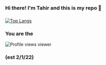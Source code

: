 ### Hi there! I'm Tahir and this is my repo 👋

### 
### 
### 

[![Top Langs](https://github-readme-stats.vercel.app/api/top-langs/?username=misltech&layout=compact&theme=vue)](https://github.com/anuraghazra/github-readme-stats)




### You are the 
![Profile views](https://gpvc.arturio.dev/misltech)  viewer

### (est 2/1/22)
<!--
**misltech/misltech** is a ✨ _special_ ✨ repository because its `README.md` (this file) appears on your GitHub profile.

Here are some ideas to get you started:

- 🔭 I’m currently working on ...
- 🌱 I’m currently learning ...
- 👯 I’m looking to collaborate on ...
- 🤔 I’m looking for help with ...
- 💬 Ask me about ...
- 📫 How to reach me: ...
- 😄 Pronouns: ...
- ⚡ Fun fact: ...
-->
